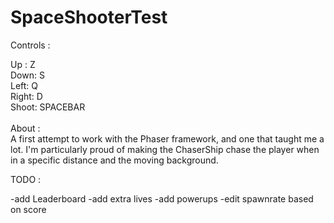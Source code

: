 # SpaceShooterTest

Controls : <br>

Up :     Z <br>
Down:    S <br>
Left:    Q <br>
Right:   D <br>
Shoot:   SPACEBAR
<br>
<br>
About : <br>
A first attempt to work with the Phaser framework, and one that taught me a lot. I'm particularly proud of making the ChaserShip chase the player when in a specific distance and the moving background.

TODO :

-add Leaderboard
-add extra lives
-add powerups
-edit spawnrate based on score
